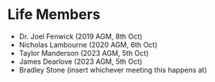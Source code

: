 # Life Members

- Dr. Joel Fenwick (2019 AGM, 8th Oct)
- Nicholas Lambourne (2020 AGM, 6th Oct)
- Taylor Manderson (2023 AGM, 5th Oct)
- James Dearlove (2023 AGM, 5th Oct)
- Bradley Stone (insert whichever meeting this happens at)
